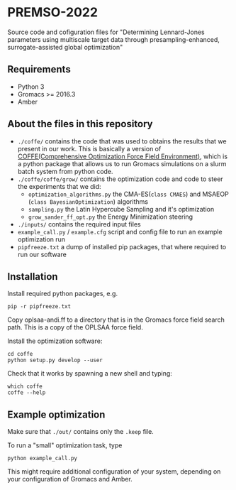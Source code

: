 # PREMSO-2022
Source code and cofiguration files for "Determining Lennard-Jones parameters using multiscale target data through presampling-enhanced, surrogate-assisted global optimization"

## Requirements
- Python 3
- Gromacs >= 2016.3
- Amber

## About the files in this repository
* `./coffe/` contains the code that was used to obtains the results that we present in our work. This is basically a version of [COFFE(Comprehensive Optimization Force Field Environment)](https://gitlab.com/Olllom/coffe/), which is a python package that allows us to run Gromacs simulations on a slurm batch system from python code.
* `./coffe/coffe/grow/` contains the optimization code and code to steer the experiments that we did:
    * `optimization_algorithms.py` the CMA-ES(`class CMAES`) and MSAEOP (`class BayesianOptimization`) algorithms
    * `sampling.py` the Latin Hypercube Sampling and it's optimization
    * `grow_sander_ff_opt.py` the Energy Minimization steering
* `./inputs/` contains the required input files
* `example_call.py` / `example.cfg` script and config file to run an example optimization run
* `pipfreeze.txt` a dump of installed pip packages, that where required to run our software

## Installation
Install required python packages, e.g.


    pip -r pipfreeze.txt
    
Copy oplsaa-andi.ff to a directory that is in the Gromacs force field search path. This is a copy of the OPLSAA force field.

Install the optimization software:

    cd coffe
    python setup.py develop --user
    
Check that it works by spawning a new shell and typing:

    which coffe
    coffe --help
    
## Example optimization
Make sure that `./out/` contains only the `.keep` file.

To run a "small" optimization task, type

    python example_call.py

This might require additional configuration of your system, depending on your configuration of Gromacs and Amber.
